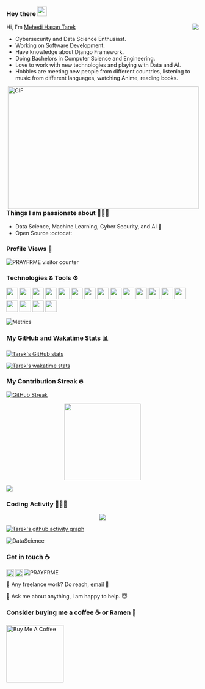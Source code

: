 ### Hey there <img src="https://media.giphy.com/media/hvRJCLFzcasrR4ia7z/giphy.gif" width="25px">

<img src="https://weather-icon.journeyad.repl.co/@dhaka?v=1" align="right">

  Hi, I'm [Mehedi Hasan Tarek](https://linktr.ee/PRAYFRME)

- Cybersecurity and Data Science Enthusiast. 
- Working on Software Development.
- Have knowledge about Django Framework. 
- Doing Bachelors in Computer Science and Engineering. 
- Love to work with new technologies and playing with Data and AI.
- Hobbies are meeting new people from different countries, listening to music from different languages, watching Anime, reading books.

<img align="right" alt="GIF" src="https://github.com/abhisheknaiidu/abhisheknaiidu/blob/master/code.gif?raw=true" width="500" height="320" />

### Things I am passionate about 💁🏻‍♂️

- Data Science, Machine Learning, Cyber Security, and AI :robot:
- Open Source :octocat:

### Profile Views 🧮
![PRAYFRME visitor counter](https://count.getloli.com/get/@PRAYFRME?theme=rule34)


### Technologies & Tools ⚙
<code><img height="30" src="https://upload.wikimedia.org/wikipedia/commons/9/9a/Visual_Studio_Code_1.35_icon.svg"></code>
<code><img height="30" src="https://upload.wikimedia.org/wikipedia/commons/7/7e/Spyder_logo.svg"></code>
<code><img height="30" src="https://upload.wikimedia.org/wikipedia/commons/9/98/Apache_NetBeans_Logo.svg"></code>
<code><img height="30" src="https://upload.wikimedia.org/wikipedia/commons/c/c3/Python-logo-notext.svg"></code>
<code><img height="30" src="https://upload.wikimedia.org/wikipedia/en/3/30/Java_programming_language_logo.svg"></code>
<code><img height="30" src="https://upload.wikimedia.org/wikipedia/commons/1/18/ISO_C%2B%2B_Logo.svg"></code>
<code><img height="30" src="https://upload.wikimedia.org/wikipedia/commons/1/18/C_Programming_Language.svg"></code>
<code><img height="30" src="https://upload.wikimedia.org/wikipedia/commons/2/21/Matlab_Logo.png"></code>
<code><img height="30" src="https://static.djangoproject.com/img/logos/django-logo-negative.svg"></code>
<code><img height="30" src="https://symbols.getvecta.com/stencil_28/61_sql-database-generic.a9f12e2a30.svg"></code>
<code><img height="30" src="https://upload.wikimedia.org/wikipedia/en/d/dd/MySQL_logo.svg"></code>
<code><img height="30" src="https://upload.wikimedia.org/wikipedia/commons/e/e1/Oracle_Corporation_logo.svg"></code>
<code><img height="30" src="https://upload.wikimedia.org/wikipedia/en/6/6b/Redis_Logo.svg"></code>
<code><img height="30" src="https://upload.wikimedia.org/wikipedia/commons/e/e0/Git-logo.svg"></code>
<code><img height="30" src="https://upload.wikimedia.org/wikipedia/commons/a/ae/Github-desktop-logo-symbol.svg"></code>
<code><img height="30" src="https://upload.wikimedia.org/wikipedia/commons/3/35/Tux.svg"></code>
<code><img height="30" src="https://upload.wikimedia.org/wikipedia/commons/5/51/Windows_Terminal_logo.svg"></code>
<code><img height="30" src="https://upload.wikimedia.org/wikipedia/commons/4/4e/Docker_%28container_engine%29_logo.svg"></code>

![Metrics](https://metrics.lecoq.io/PRAYFRME?template=classic&base.header=0&base.activity=0&base.community=0&base.metadata=0&languages=1&lines=1&achievements=1&languages.limit=8&languages.sections=most-used&languages.colors=github&languages.threshold=0%25&languages.indepth=false&languages.categories=markup%2C%20programming&languages.recent.categories=markup%2C%20programming&languages.recent.load=300&languages.recent.days=14&achievements.threshold=B&achievements.secrets=true&achievements.display=compact&achievements.limit=4&config.timezone=Asia%2FDhaka&config.display=large)

### My GitHub and Wakatime Stats 📊 

[![Tarek's GitHub stats](https://github-readme-stats.vercel.app/api?username=PRAYFRME&show_icons=true&count_private=true&include_all_commits=true&icon_color=D10000&show_owner=true)](https://github.com/anuraghazra/github-readme-stats)

[![Tarek's wakatime stats](https://github-readme-stats.vercel.app/api/wakatime?username=PRAYFRME)](https://github.com/anuraghazra/github-readme-stats)

###  My Contribution Streak 🔥

[![GitHub Streak](https://github-readme-streak-stats.herokuapp.com?user=PRAYFRME&theme=blood&fire=ffce00)](https://git.io/streak-stats)
 
<p align = "center">
<img height="200" src="https://github-profile-trophy.vercel.app/?username=PRAYFRME&theme=dracula&row=2&margin-w=5&margin-h=5&count_private=true&title=Commit,Repositories,Followers"/>
<p/>

[website]: https://linktr.ee/PRAYFRME
[linkedin]: https://www.linkedin.com/in/prayfrme/

![](https://hit.yhype.me/github/profile?user_id=67306802)


### Coding Activity 👨🏻‍💻

<p align='center' >
<img src="https://wakatime.com/share/@PRAYFRME/2ab9da89-a7bb-45a0-832a-ca604cc808f2.svg" />
</p>

[![Tarek's github activity graph](https://activity-graph.herokuapp.com/graph?username=PRAYFRME&theme=xcode&bg_color=FFFFFF&color=17202A&line=2ECC71&point=E74C3C)](https://github.com/ashutosh00710/github-readme-activity-graph)

<img src="https://github.com/PRAYFRME/PRAYFRME/blob/main/DataScience.png?raw=true" alt="DataScience">

### Get in touch :coffee:
[<img align="left" alt="codeSTACKr.com" width="20px" src="https://www.svgrepo.com/show/116369/earth-globe-tool.svg" />][website]
[<img align="left" alt="codeSTACKr | LinkedIn" width="20px" src="https://cdn.worldvectorlogo.com/logos/linkedin-icon-2.svg" />][linkedin]
<p> <img src="https://komarev.com/ghpvc/?username=PRAYFRME&color=brightgreen&style=flat&label=NEW+VIEWS" alt="PRAYFRME" /> </p>

💼 Any freelance work? Do reach, [email](mailto:mhtarek@live.com) 🤗 

💬 Ask me about anything, I am happy to help. 😇 
### Consider buying me a coffee ☕ or Ramen 🍜

<a href="https://https://www.buymeacoffee.com/prayfrme" target="_blank"><img src="https://cdn.buymeacoffee.com/buttons/v2/default-red.png" alt="Buy Me A Coffee" width="150" ></a>
